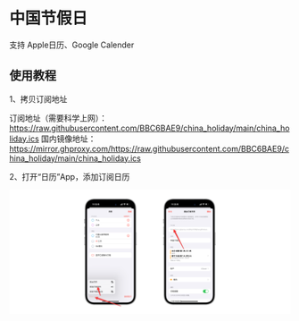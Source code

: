 # 中国节假日
支持 Apple日历、Google Calender

## 使用教程

1、拷贝订阅地址

订阅地址（需要科学上网）：https://raw.githubusercontent.com/BBC6BAE9/china_holiday/main/china_holiday.ics
国内镜像地址：https://mirror.ghproxy.com/https://raw.githubusercontent.com/BBC6BAE9/china_holiday/main/china_holiday.ics

2、打开“日历”App，添加订阅日历

![usermanual](./usermanual.png)

